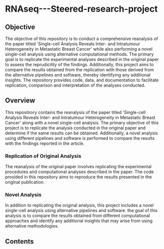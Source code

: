 # RNAseq---Steered-research-project
## Objective
The objective of this repository is to conduct a comprehensive reanalysis of the paper titled 'Single-cell Analysis Reveals Inter- and Intratumour Heterogeneity in Metastatic Breast Cancer' while also performing a novel single-cell analysis using alternative computational methods. The primary goal is to replicate the experimental analyses described in the original paper to assess the reprudicility of the findings. Additionally, this project aims to compare the results obtained from the replication with those derived from the alternative pipelines and software, thereby identifying any additional insights. The repository provides code, data, and documentation to facilitate replication, comparison and interpretation of the analyses conducted.

## Overview
This repositrory contains the reanalysis of the paper titled 'Single-cell Analysis Reveals Inter- and Intratumour Heterogeneity in Metastatic Breast Cancer' along with a novel single-cell analysis. The primary objective of this project is to replicate the analysis conducted in the original paper and determine if the same results can be obtained. Additionally, a novel analysis using different pipelines and software is performed to compare the results with the findings reported in the article.
### Replication of Original Analysis
The reanalysis of the original paper involves replicating the experimental procedures and computational analyses described in the paper. The code provided in this repository aims to reproduce the results presented in the original publication.
### Novel Analysis
In addition to replicating the original analysis, this project includes a novel single-cell analysis using alternative pipelines and software. the goal of this analysis is to compare the results obtained from different computational approaches and identify any additional insights that may arise from using alternative methodologies.

## Contents

